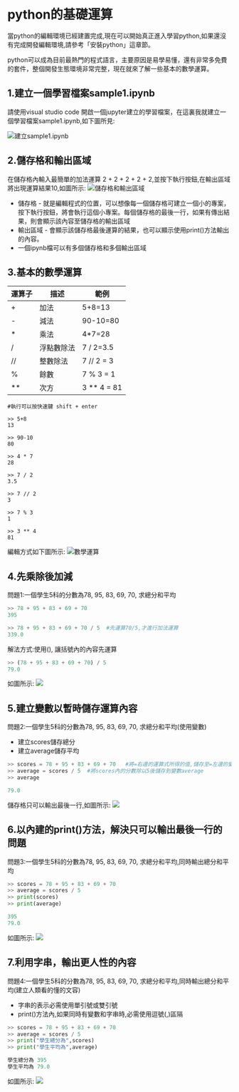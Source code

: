 # python的基礎運算
當python的編輯環境已經建置完成,現在可以開始真正進入學習python,如果還沒有完成開發編輯環境,請參考「安裝python」這章節。

python可以成為目前最熱門的程式語言，主要原因是易學易懂，還有非常多免費的套件，整個開發生態環境非常完整，現在就來了解一些基本的數學運算。

## 1.建立一個學習檔案sample1.ipynb

請使用visual studio code 開啟一個jupyter建立的學習檔案，在這裏我就建立一個學習檔案sample1.ipynb,如下圖所見:

![建立sample1.ipynb](images/image1.png)

## 2.儲存格和輸出區域
在儲存格內輸入最簡單的加法運算 2 + 2 + 2 + 2 + 2,並按下執行按鈕,在輸出區域將出現運算結果10,如圖所示:
![儲存格和輸出區域](images/image2.png)

- 儲存格 - 就是編輯程式的位置，可以想像每一個儲存格可建立一個小的專案，按下執行按鈕，將會執行這個小專案。每個儲存格的最後一行，如果有傳出結果，則會顯示該內容至儲存格的輸出區域
- 輸出區域 - 會顯示該儲存格最後運算的結果，也可以顯示使用print()方法輸出的內容。
- 一個ipynb檔可以有多個儲存格和多個輸出區域

## 3.基本的數學運算

運算子 | 描述  | 範例
-----| ------- | ----
| + | 加法 | 5+8=13
| - | 減法 | 90-10=80  
| * | 乘法 | 4*7=28
| / | 浮點數除法 | 7 / 2=3.5
| // | 整數除法 | 7 // 2 = 3
| % | 餘數  | 7 % 3 = 1
| ** | 次方 |  3 ** 4 = 81

```python
#執行可以按快速鍵 shift + enter

>> 5+8
13

>> 90-10
80

>> 4 * 7
28

>> 7 / 2
3.5

>> 7 // 2 
3

>> 7 % 3
1

>> 3 ** 4
81
```

編輯方式如下圖所示:
![數學運算](images/image3.png)

## 4.先乘除後加減
問題1:一個學生5科的分數為78, 95, 83, 69, 70, 求總分和平均

```python
>> 78 + 95 + 83 + 69 + 70
395

>> 78 + 95 + 83 + 69 + 70 / 5  #先運算70/5,才進行加法運算
339.0
```


解法方式:使用(), 讓括號內的內容先運算

```python
>> (78 + 95 + 83 + 69 + 70) / 5
79.0
```
如圖所示:
![](images/image4.png)

## 5.建立變數以暫時儲存運算內容
問題2:一個學生5科的分數為78, 95, 83, 69, 70, 求總分和平均(使用變數)

- 建立scores儲存總分
- 建立average儲存平均

```python
>> scores = 78 + 95 + 83 + 69 + 70   #將=右邊的運算式所得的值,儲存至=左邊的變數scores
>> average = scores / 5  #將scores內的分數除以5後儲存到變數average
>> average

79.0
```

儲存格只可以輸出最後一行,如圖所示:
![](images/image5.png)

## 6.以內建的print()方法，解決只可以輸出最後一行的問題
問題3:一個學生5科的分數為78, 95, 83, 69, 70, 求總分和平均,同時輸出總分和平均

```python
>> scores = 78 + 95 + 83 + 69 + 70
>> average = scores / 5
>> print(scores)
>> print(average)

395
79.0
```

如圖所示:
![](images/image5.png)

## 7.利用字串，輸出更人性的內容
問題4:一個學生5科的分數為78, 95, 83, 69, 70, 求總分和平均,同時輸出總分和平均(建立人類看的懂的文容)

- 字串的表示必需使用單引號或雙引號
- print()方法內,如果同時有變數和字串時,必需使用逗號(,)區隔


```python
>> scores = 78 + 95 + 83 + 69 + 70
>> average = scores / 5
>> print("學生總分為",scores)
>> print("學生平均為",average)

學生總分為 395
學生平均為 79.0
```

如圖所示:
![](images/image7.png)